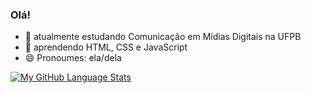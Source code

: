 ### Olá! 


- 🔭 atualmente estudando Comunicação em Mídias Digitais na UFPB
- 🌱 aprendendo HTML, CSS e JavaScript
- 😄 Pronoumes: ela/dela

[![My GitHub Language Stats](https://github-readme-stats.vercel.app/api/top-langs/?username=mariamers&langs_count=5&theme=tokyonight)]()
